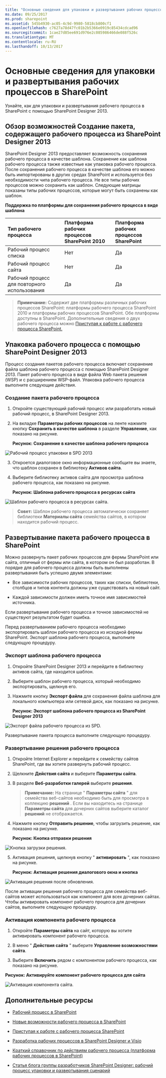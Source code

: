 ```yaml
---
title: "Основные сведения для упаковки и развертывания рабочих процессов в SharePoint"
ms.date: 09/25/2017
ms.prod: sharepoint
ms.assetid: 545b4930-ac05-4c9d-9980-5818cb800cf1
ms.openlocfilehash: c7627a78d47fc01b2b5366e0919c85434cdcad96
ms.sourcegitcommit: 1cae27d85ee691d976e2c085986466de088f526c
ms.translationtype: MT
ms.contentlocale: ru-RU
ms.lasthandoff: 10/13/2017
---
```

# <a name="understanding-how-to-package-and-deploy-workflow-in-sharepoint"></a>Основные сведения для упаковки и развертывания рабочих процессов в SharePoint
Узнайте, как для упаковки и развертывания рабочего процесса в SharePoint с помощью SharePoint Designer 2013.
## <a name="overview-of-the-workflow-packaging-capabilities-of-sharepoint-designer-2013"></a>Обзор возможностей Создание пакета, содержащего рабочего процесса из SharePoint Designer 2013
<a name="section1"> </a>

SharePoint Designer 2013 предоставляет возможность сохранения рабочего процесса в качестве шаблона. Сохранение как шаблона рабочего процесса также известные как упаковка рабочего процесса. После сохранения рабочего процесса в качестве шаблона его можно быть импортированы в других средах SharePoint и используется без необходимости чипа рабочего процесса. Не все типы рабочих процессов можно сохранить как шаблон. Следующие матрицы показаны типы рабочих процессов, которые могут быть сохранены как шаблон. 
  
    
    

**Поддержка по платформы для сохранения рабочего процесса в виде шаблона**


|**Тип рабочего процесса**|**Платформа рабочих процессов SharePoint 2010**|**Платформа рабочих процессов SharePoint**|
|:-----|:-----|:-----|
|Рабочий процесс списка  <br/> |Нет  <br/> |Да  <br/> |
|Рабочий процесс сайта  <br/> |Нет  <br/> |Да  <br/> |
|Рабочий процесс для повторного использования  <br/> |Да  <br/> |Да  <br/> |
   

  
    
    

  
    
    

> **Примечание:** Содержит две платформы различных рабочих процессов SharePoint: платформы рабочего процесса SharePoint 2010 и платформы рабочих процессов SharePoint. Обе платформы доступны в SharePoint. Дополнительные сведения о двух рабочего процесса можно [Приступая к работе с рабочего процесса SharePoint.](http://msdn.microsoft.com/library/cc73be76-a329-449f-90ab-86822b1c2ee8.aspx)
  
    
    


## <a name="packaging-a-workflow-by-using-sharepoint-designer-2013"></a>Упаковка рабочего процесса с помощью SharePoint Designer 2013
<a name="section2"> </a>

Процесс создания пакетов рабочего процесса включает сохранение файла шаблона рабочего процесса с помощью SharePoint Designer 2013. Пакет рабочего процесса в виде файла Web пакета решения (WSP) и с расширением WSP-файл. Упаковка рабочего процесса выполните следующие действия. 
  
    
    

### <a name="package-a-workflow"></a>Создание пакета рабочего процесса


1. Откройте существующий рабочий процесс или разработать новый рабочий процесс, в SharePoint Designer 2013.
    
  
2. На вкладке **Параметры рабочих процессов** на ленте нажмите кнопку **Сохранить в качестве шаблона** в разделе **Управление**, как показано на рисунке.
    
   **Рисунок: Сохранение в качестве шаблона рабочего процесса**

  

  ![Рабочий процесс упаковки в SPD 2013](../images/SPD15-PackagingWorkflow1.png)
  

  

  
3. Откроется диалоговое окно информационные сообщите вы знаете, что шаблон сохранен в библиотеку **Активов сайта**.
    
  
4. Выберите библиотеку активов сайта для просмотра шаблона рабочего процесса, как показано на рисунке.
    
   **Рисунок: Шаблона рабочего процесса в ресурсах сайта**

  

  ![Шаблон рабочего процесса в ресурсах сайта.](../images/SPD15-PackagingWorkflow2.png)
  

  

  

  
    
    

> **Совет:** Шаблон рабочего процесса автоматически сохраняет библиотеки **Материалы сайта** семейства сайтов, в котором находится рабочий процесс.
  
    
    


## <a name="deploying-a-workflow-package-to-sharepoint"></a>Развертывание пакета рабочего процесса в SharePoint
<a name="section3"> </a>

Можно развернуть пакет рабочих процессов для фермы SharePoint или сайта, отличный от фермы или сайта, в котором он был разработан. В порядке для рабочего процесса должны быть выполнены развертывания быть успешно двумя элементами:
  
    
    

- Все зависимости рабочих процессов, таких как списки, библиотеки, столбцов и типов контента должны уже существовать на новый сайт.
    
  
- Каждой зависимости должен иметь точное имя зависимостей источника.
    
  
Если развертывание рабочего процесса и точное зависимостей не существуют результатом будет ошибка.
  
    
    
Перед развертыванием рабочего процесса необходимо экспортировать шаблон рабочего процесса из исходной фермы SharePoint. Экспорт шаблона рабочего процесса, выполните следующую процедуру.
  
    
    

### <a name="export-a-workflow-template"></a>Экспорт шаблона рабочего процесса


1. Откройте SharePoint Designer 2013 и перейдите в библиотеку активов сайта, где находится шаблон.
    
  
2. Выберите шаблон рабочего процесса, который необходимо экспортировать, щелкнув его.
    
  
3. Нажмите кнопку **Экспорт файла** для сохранения файла шаблона для локального компьютера или сетевой диск, как показано на рисунке.
    
   **Рисунок: Экспорт шаблона рабочего процесса из SharePoint Designer 2013**

  

  ![Экспорт файла рабочего процесса из SPD.](../images/SPD15-PackagingWorkflow3.png)
  

  

  
Развертывание пакета процесса выполните следующую процедуру.
  
    
    

### <a name="deploy-a-workflow-solution"></a>Развертывание решения рабочего процесса


1. Откройте Internet Explorer и перейдите к семейству сайтов SharePoint, где вы хотите развернуть рабочий процесс.
    
  
2. Щелкните **Действия сайта** и выберите **Параметры сайта**.
    
  
3. В разделе **Веб-разработки галерей** выберите **решения**.
    
    > **Примечание:** На странице " **Параметры сайта** " для семейства веб-сайтов необходимо быть для просмотра в коллекцию **решений** . Если вы находитесь на странице **Параметры сайта** для дочерних сайтов выберите каталог **решений** не отображается.
4. Нажмите кнопку **Отправить решение**, чтобы загрузить решение, как показано на рисунке.
    
   **Рисунок: Кнопка отправки решения**

  

  ![Кнопка загрузки решения.](../images/SPD15-PackagingWorkflow4.png)
  

  

  
5. Активация решения, щелкнув кнопку " **активировать** ", как показано на рисунке.
    
   **Рисунок: Активация решения диалогового окна и кнопка**

  

  ![Активация решения после обновления.](../images/SPD15-PackagingWorkflow5.png)
  

  

  
После активации решения рабочего процесса для семейства веб-сайтов может использоваться как компонент для всех дочерних сайтах. Чтобы активировать компонент рабочего процесса для дочерних сайтов, выполните следующую процедуру.
  
    
    

### <a name="activate-the-workflow-feature"></a>Активация компонента рабочего процесса


1. Откройте **Параметры сайта** на сайт, которую вы хотите активировать компонент рабочего процесса.
    
  
2. В меню " **Действия сайта** " выберите **Управление возможностями сайта**.
    
  
3. Выберите **Включить** рядом с компонентом рабочего процесса, как показано на рисунке.
    
  

**Рисунок: Активируйте компонент рабочего процесса для сайта**

  
    
    

  
    
    
![Активация компонента сайта.](../images/SPD15-PackagingWorkflow6.png)
  
    
    

  
    
    

  
    
    

## <a name="additional-resources"></a>Дополнительные ресурсы
<a name="bk_addresources"> </a>


-  [Рабочий процесс в SharePoint ](http://technet.microsoft.com/en-us/sharepoint/jj556245.aspx)
    
  
-  [Новые возможности рабочего процесса в SharePoint](http://msdn.microsoft.com/library/6ab8a28b-fa2f-4530-8b55-a7f663bf15ea.aspx)
    
  
-  [Приступая к работе с рабочего процесса SharePoint](http://msdn.microsoft.com/library/cc73be76-a329-449f-90ab-86822b1c2ee8.aspx)
    
  
-  [Разработка рабочих процессов в SharePoint Designer и Visio](workflow-development-in-sharepoint-designer-and-visio.md)
    
  
-  [Краткий справочник по действиям рабочего процесса (платформа рабочих процессов в SharePoint)](workflow-actions-quick-reference-sharepoint-workflow-platform.md)
    
  
-  [Статья блога группы разработчиков SharePoint Designer: рабочий процесс упаковки и развертывания сценарий](http://blogs.msdn.com/b/sharepointdesigner/archive/2012/08/30/packaging-list-site-and-reusable-workflow-and-how-to-deploy-the-package.aspx)
    
  

